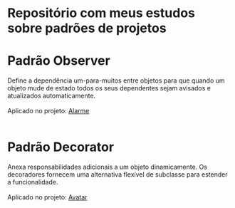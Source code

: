 # Repositório com meus estudos sobre padrões de projetos

# Padrão Observer
 Define a dependência um-para-muitos entre objetos para que quando um objeto mude de estado todos os seus dependentes sejam avisados e atualizados automaticamente.<br><br>
Aplicado no projeto: <a href="https://github.com/ValdemirPraxedes/Aprendendo-Design-Patterns/tree/master/Padr%C3%A3o%20Observer/Alarme">Alarme</a><br><br>

# Padrão Decorator 
 Anexa responsabilidades adicionais a um objeto dinamicamente. Os decoradores fornecem uma alternativa flexível de subclasse para estender a funcionalidade.<br><br>
 Aplicado no projeto: <a href="https://github.com/ValdemirPraxedes/Aprendendo-Design-Patterns/tree/master/Padr%C3%A3o%20Decorator/Avatar">Avatar</a>